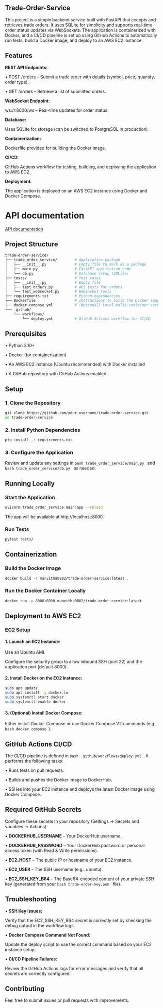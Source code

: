 ## Trade-Order-Service
This project is a simple backend service built with FastAPI that accepts and retrieves trade orders. It uses SQLite for simplicity and supports real-time order status updates via WebSockets. The application is containerized with Docker, and a CI/CD pipeline is set up using GitHub Actions to automatically run tests, build a Docker image, and deploy to an AWS EC2 instance

## Features
**REST API Endpoints:**

• POST /orders – Submit a trade order with details (symbol, price, quantity, order type).
  
• GET /orders – Retrieve a list of submitted orders.

**WebSocket Endpoint:**

ws://<host>:8000/ws – Real-time updates for order status.

**Database:**

Uses SQLite for storage (can be switched to PostgreSQL in production).

**Containerization:**

Dockerfile provided for building the Docker image.

**CI/CD:**

  GitHub Actions workflow for testing, building, and deploying the application to AWS EC2.

**Deployment:**

  The application is deployed on an AWS EC2 instance using Docker and Docker Compose.
  # API documentation
 [ API documentation](http://127.0.0.1:8000/docs#/default/get_orders_orders_get)

## Project Structure
```bash
trade-order-service/
├── trade_order_service/        # Application package
│   ├── __init__.py             # Empty file to mark as a package
│   ├── main.py                 # FastAPI application code
│   └── db.py                   # Database setup (SQLite)
├── tests/                      # Test cases
│   ├── __init__.py             # Empty file
│   ├── test_orders.py          # API tests for orders
│   └── test_websocket.py       # WebSocket tests
├── requirements.txt            # Python dependencies
├── Dockerfile                  # Instructions to build the Docker image
├── docker-compose.yml          # (Optional) Local multi-container setup
└── .github/
    └── workflows/
        └── deploy.yml          # GitHub Actions workflow for CI/CD
```
## Prerequisites
• Python 3.10+

• Docker (for containerization)

• An AWS EC2 instance (Ubuntu recommended) with Docker installed

• A GitHub repository with GitHub Actions enabled

## Setup
### 1. Clone the Repository
```bash
git clone https://github.com/your-username/trade-order-service.git
cd trade-order-service
```
### 2. Install Python Dependencies
```bash
pip install -r requirements.txt
```
### 3. Configure the Application
Review and update any settings in ```bash trade_order_service/main.py ``` and ```bash trade_order_service/db.py ``` as needed.

## Running Locally
### Start the Application
```bash
uvicorn trade_order_service.main:app --reload
```
The app will be available at http://localhost:8000.

### Run Tests
```bash
pytest tests/
```
## Containerization
### Build the Docker Image
```bash
docker build -t manvitha0802/trade-order-service:latest .
```
### Run the Docker Container Locally
```bash
docker run -p 8000:8000 manvitha0802/trade-order-service:latest
```
## Deployment to AWS EC2
### EC2 Setup
#### 1. Launch an EC2 Instance:
Use an Ubuntu AMI.

Configure the security group to allow inbound SSH (port 22) and the application port (default 8000).
#### 2. Install Docker on the EC2 Instance:
```bash
sudo apt update
sudo apt install -y docker.io
sudo systemctl start docker
sudo systemctl enable docker
```
#### 3. (Optional) Install Docker Compose:

Either install Docker Compose or use Docker Compose V2 commands (e.g., ```bash docker compose ```).

## GitHub Actions CI/CD
The CI/CD pipeline is defined in ```bash .github/workflows/deploy.yml ```. It performs the following tasks:

• Runs tests on pull requests.

• Builds and pushes the Docker image to DockerHub.

• SSHes into your EC2 instance and deploys the latest Docker image using Docker Compose.

## Required GitHub Secrets
Configure these secrets in your repository (Settings → Secrets and variables → Actions):

• **DOCKERHUB_USERNAME** – Your DockerHub username.

• **DOCKERHUB_PASSWORD** – Your DockerHub password or personal access token (with Read & Write permissions).

• **EC2_HOST** – The public IP or hostname of your EC2 instance.

• **EC2_USER** – The SSH username (e.g., ubuntu).

• **EC2_SSH_KEY_B64** – The Base64-encoded content of your private SSH key (generated from your ```bash trade-order-key.pem ``` file).

## Troubleshooting
• **SSH Key Issues:**

Verify that the EC2_SSH_KEY_B64 secret is correctly set by checking the debug output in the workflow logs.

• **Docker Compose Command Not Found:**

Update the deploy script to use the correct command based on your EC2 instance setup.

• **CI/CD Pipeline Failures:**

Review the GitHub Actions logs for error messages and verify that all secrets are correctly configured.

## Contributing
Feel free to submit issues or pull requests with improvements.
